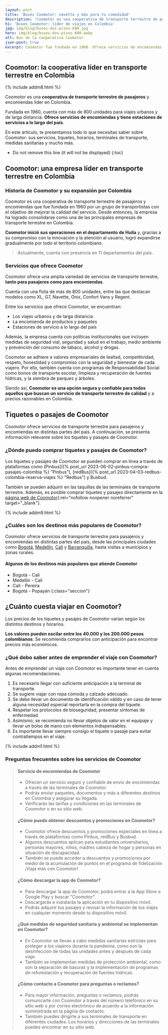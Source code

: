 ```yaml
---
layout: post
title: 'Buses Coomotor: navette y más para tu comodidad'
description: 'Coomotor es una cooperativa de transporte terrestre de pasajeros y encomiendas líder en Colombia. ¿Ya la utilizas en tus viajes? Mira porqué hacerlo'
h1: 'Buses Coomotor: líder de viajes en Colombia'
jpg: img/blog/buses-dos-pisos-600.jpg
hero: img/blog/buses-dos-pisos-600.webp
alt: Bus de la cooperativa Coomotor
json-post: true
excerpt: Coomotor fue fundada en 1960. Ofrece servicios de encomiendas y tiene estaciones de servicios a lo largo del país.
---
```

## Coomotor: la cooperativa líder en transporte terrestre en Colombia

{% include addm8.html %}

Coomotor es una **cooperativa de transporte terrestre de pasajeros** y encomiendas líder en Colombia.

Fundada en 1960, cuenta con más de 800 unidades para viajes urbanos y de larga distancia. **Ofrece servicios de encomiendas y tiene estaciones de servicios a lo largo del país**.

En este artículo, te presentamos todo lo que necesitas saber sobre Coomotor: sus servicios, tiquetes, horarios, terminales de transporte, medidas sanitarias y mucho más.

* Do not remove this line (it will not be displayed)
{:toc}

## Coomotor: una empresa líder en transporte terrestre en Colombia

### Historia de Coomotor y su expansión por Colombia

Coomotor es una cooperativa de transporte terrestre de pasajeros y encomiendas que fue fundada en 1960 por un grupo de transportistas con el objetivo de mejorar la calidad del servicio. Desde entonces, la empresa ha logrado consolidarse como una de las principales empresas de transporte terrestre en Colombia.

**Coomotor inició sus operaciones en el departamento de Huila** y, gracias a su compromiso con la innovación y la atención al usuario, logró expandirse gradualmente por todo el territorio colombiano.

>Actualmente, cuenta con presencia en 11 departamentos del país.

### Servicios que ofrece Coomotor

Coomotor ofrece una amplia variedad de servicios de transporte terrestre, **tanto para pasajeros como para encomiendas**.

Cuenta con una flota de más de 800 unidades, entre las que destacan modelos como XL, G7, Navette, Onix, Confort Vans y Regent.

Entre los servicios que ofrece Coomotor, se encuentran:

* Los viajes urbanos y de larga distancia
* La encomienda de productos y paquetes
* Estaciones de servicio a lo largo del país

Además, la empresa cuenta con políticas institucionales que incluyen medidas de seguridad vial, seguridad y salud en el trabajo, medio ambiente y prevención del consumo de tabaco, alcohol y drogas.

Coomotor se adhiere a valores empresariales de lealtad, competitividad, respeto, honestidad y compromiso con la seguridad y bienestar de cada viajero. Por ello, también cuenta con programas de Responsabilidad Social como bonos de transporte escolar, limpieza y recuperación de fuentes hídricas, y la siembra de parques y árboles.

Siendo así, **Coomotor es una opción segura y confiable para todos aquellos que buscan un servicio de transporte terrestre de calidad** y a precios razonables en Colombia.

## Tiquetes o pasajes de Coomotor

Coomotor ofrece servicios de transporte terrestre para pasajeros y encomiendas en distintas partes del país. A continuación, se presenta información relevante sobre los tiquetes y pasajes de Coomotor.

### ¿Dónde puedo comprar tiquetes y pasajes de Coomotor?

Los tiquetes y pasajes de Coomotor se pueden comprar en línea a través de plataformas como [Pinbus]({% post_url 2023-06-02-pinbus-compra-pasajes-colombia %} "Pinbus"), [redBus]({% post_url 2023-04-03-redbus-colombia-reserva-viajes %} "Redbus") y Busbud.

También se pueden adquirir en las taquillas de las terminales de transporte terrestre. Además, es posible comprar tiquetes y pasajes directamente en la [página web de Coomotor](https://tiquetes.coomotor.com.co/buscar?origen=Espinal,%20TOL%20(Todas)&origen_id=11&destino=Bogota,%20DC%20(Todas)&destino_id=15&salida=2021-01-18){:rel="nofollow noopener noreferrer" target="_blank"}.

{% include addm9.html %}

### ¿Cuáles son los destinos más populares de Coomotor?

Coomotor ofrece servicios de transporte terrestre para pasajeros y encomiendas en distintas partes del país, desde las principales ciudades como [Bogotá]({{'terminal-de-bogota'|relative_url}} "Terminales de transporte de Bogotá"), [Medellín]({{'terminal-de-medellin'|relative_url}} "Terminales de transporte de Medellín"), [Cali]({{'terminal-de-cali'|relative_url}} "Terminal de transporte de Cali") y [Barranquilla]({{'terminal-de-barranquilla'|relative_url}} "Terminal de buses de Barranquilla"), hasta visitas a municipios y zonas rurales.

#### Algunos de los destinos más populares que atiende Coomotor

* Bogotá - Cali
* Medellín - Cali
* Cali - Pereira
* Bogotá - Popayán
{:class="seccion"}

## ¿Cuánto cuesta viajar en Coomotor?

Los precios de los tiquetes y pasajes de Coomotor varían según los distintos destinos y horarios.

**Los valores pueden oscilar entre los 40.000 y los 200.000 pesos colombianos**. Se recomienda comprarlos con anticipación para encontrar precios más económicos.

### ¿Qué debo saber antes de emprender el viaje con Coomotor?

Antes de emprender un viaje con Coomotor es importante tener en cuenta algunas recomendaciones.

1. Es necesario llegar con suficiente anticipación a la terminal de transporte.
2. Se sugiere viajar con ropa cómoda y calzado adecuado.
3. Se debe llevar un documento de identificación válido y en caso de tener alguna necesidad especial reportarla en la compra del tiquete.
4. Respetar los protocolos de bioseguridad, presentar síntomas de enfermedad.
5. Asimismo, se recomienda no llevar objetos de valor en el equipaje y llevar un bolso de mano con elementos indispensables.
6. Es importante llevar siempre consigo el tiquete o pasaje para evitar contratiempos en el viaje.

{% include addm1.html %}

### Preguntas frecuentes sobre los servicios de Coomotor

>#### Servicio de encomiendas de Coomotor
>
>* Ofrecen un servicio seguro y confiable de envío de encomiendas a través de las terminales de Coomotor.
>* Podrás enviar paquetes, documentos y más a diferentes destinos en Colombia y asegurar su llegada.
>* Verificarás las tarifas y condiciones en las terminales de Coomotor o en su sitio web.
>
>#### ¿Cómo puedo obtener descuentos y promociones en Coomotor?
>
>* Coomotor ofrece descuentos y promociones especiales en línea a través de plataformas como Pinbus, redBus y Busbud.
>* Algunos descuentos aplican para estudiantes universitarios, personas mayores, niños, madres cabeza de hogar y personas en situación de discapacidad.
>* También se puede acceder a descuentos y promociones por medio de la acumulación de puntos en el programa de fidelización ¡Viaja más con Coomotor!
>
>#### ¿Cómo descargar la app de Coomotor?
>
>* Para descargar la app de Coomotor, podrá entrar a la App Store o Google Play y buscar "Coomotor".
>* Descargarás e instalarás la aplicación en tu dispositivo móvil.
>* Podrás adquirir tus pasajes y revisar la información de tus viajes en cualquier momento desde tu dispositivo móvil.
>
>#### ¿Qué medidas de seguridad sanitaria y ambiental se implementan en Coomotor?
>
>* En Coomotor se llevan a cabo medidas sanitarias estrictas para proteger a los viajeros durante la pandemia, como son la desinfección de todas las unidades antes y después de cada viaje.
>* También se implementan medidas de protección ambiental, como son la separación de basuras y la implementación de programas de reforestación y recuperación de fuentes hídricas.
>
>#### ¿Cómo contacto a Coomotor para preguntas o reclamos?
>
>* Para mayor información, preguntas o reclamos, podrás comunicarte con Coomotor a través del número telefónico en su sitio web o por correo electrónico de acuerdo a la información suministrada en la página de contacto.
>* También puedes dirigirte a sus terminales de transporte en diferentes ciudades. Los horarios y direcciones de las terminales puedes encontrar en su sitio web.

